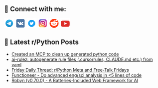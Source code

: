 ## 🔎 Connect with me:
[<img src="https://github.com/bullbesh/bullbesh/blob/main/images/Telegram.png" width="32" height="32" />](https://t.me/bullbesh)
[<img src="https://github.com/bullbesh/bullbesh/blob/main/images/VK.png" width="32" height="32" />](https://vk.com/bullbesh)
[<img src="https://github.com/bullbesh/bullbesh/blob/main/images/Twitter.png" width="32" height="32" />](https://twitter.com/bullbesh1)
[<img src="https://github.com/bullbesh/bullbesh/blob/main/images/Instagram.png" width="32" height="32" />](https://www.instagram.com/bullbesh)
[<img src="https://github.com/bullbesh/bullbesh/blob/main/images/Reddit.png" width="32" height="32" />](https://www.reddit.com/user/bullbesh)
[<img src="https://github.com/bullbesh/bullbesh/blob/main/images/YouTube.png" width="32" height="32" />](https://www.youtube.com/channel/UCtfjRs6uzgq5mfm8S06WTcg)

## 📕 Latest r/Python Posts
<!-- BLOG-POST-LIST:START -->
- [Created an MCP to clean up generated python code](https://www.reddit.com/r/Python/comments/1llp9vv/created_an_mcp_to_clean_up_generated_python_code/)
- [ai-rulez: autogenerate rule files &lpar;.cursorrules, CLAUDE.md etc.&rpar; from yaml](https://www.reddit.com/r/Python/comments/1llnlqa/airulez_autogenerate_rule_files_cursorrules/)
- [Friday Daily Thread: r/Python Meta and Free-Talk Fridays](https://www.reddit.com/r/Python/comments/1llfp2q/friday_daily_thread_rpython_meta_and_freetalk/)
- [Functioneer - Do advanced eng/sci analysis in &lt;5 lines of code](https://www.reddit.com/r/Python/comments/1llermk/functioneer_do_advanced_engsci_analysis_in_5/)
- [Robyn &lpar;v0.70.0&rpar; - A Batteries-Included Web Framework for AI](https://www.reddit.com/r/Python/comments/1ll79ge/robyn_v0700_a_batteriesincluded_web_framework_for/)
<!-- BLOG-POST-LIST:END -->
